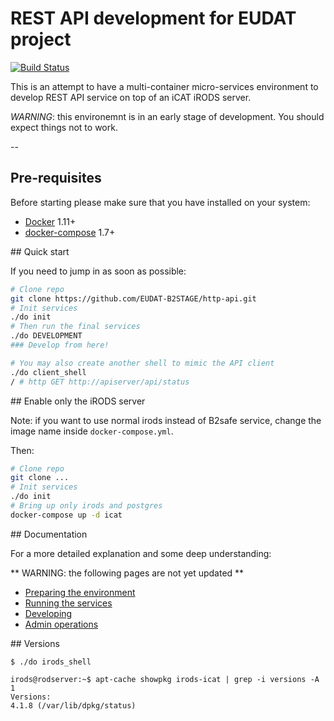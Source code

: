 
# REST API development for EUDAT project

[![Build Status](https://travis-ci.org/EUDAT-B2STAGE/http-api.svg)](https://travis-ci.org/EUDAT-B2STAGE/http-api)

This is an attempt to have a multi-container micro-services environment
to develop REST API service on top of an iCAT iRODS server.

*WARNING*: this environemnt is in an early stage of development.
You should expect things not to work.

--

## Pre-requisites

Before starting please make sure that you have installed on your system:

* [Docker](http://docs.docker.com/) 1.11+
* [docker-compose](https://docs.docker.com/compose/) 1.7+

## Quick start

If you need to jump in as soon as possible:

```bash
# Clone repo
git clone https://github.com/EUDAT-B2STAGE/http-api.git
# Init services
./do init
# Then run the final services
./do DEVELOPMENT
### Develop from here!

# You may also create another shell to mimic the API client
./do client_shell
/ # http GET http://apiserver/api/status

```

## Enable only the iRODS server

Note: if you want to use normal irods instead of B2safe service,
change the image name inside `docker-compose.yml`.

Then:

```bash
# Clone repo
git clone ...
# Init services
./do init
# Bring up only irods and postgres
docker-compose up -d icat
```

## Documentation

For a more detailed explanation and some deep understanding:

** WARNING: the following pages are not yet updated **

* [Preparing the environment](docs/preparation.md)
* [Running the services](docs/running.md)
* [Developing](docs/client.md)
* [Admin operations](docs/admin.md)

## Versions

```
$ ./do irods_shell

irods@rodserver:~$ apt-cache showpkg irods-icat | grep -i versions -A 1
Versions:
4.1.8 (/var/lib/dpkg/status)
```
